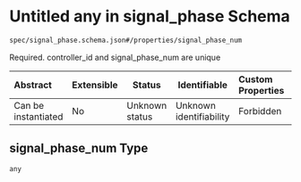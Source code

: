# Untitled any in signal_phase Schema

```txt
spec/signal_phase.schema.json#/properties/signal_phase_num
```

Required. controller_id and signal_phase_num are unique


| Abstract            | Extensible | Status         | Identifiable            | Custom Properties | Additional Properties | Access Restrictions | Defined In                                                                              |
| :------------------ | ---------- | -------------- | ----------------------- | :---------------- | --------------------- | ------------------- | --------------------------------------------------------------------------------------- |
| Can be instantiated | No         | Unknown status | Unknown identifiability | Forbidden         | Allowed               | none                | [signal_phase.schema.json\*](../../out/signal_phase.schema.json "open original schema") |

## signal_phase_num Type

`any`
